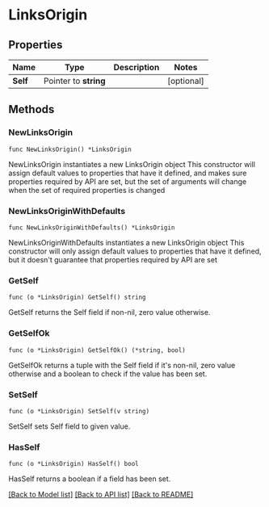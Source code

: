 # LinksOrigin

## Properties

Name | Type | Description | Notes
------------ | ------------- | ------------- | -------------
**Self** | Pointer to **string** |  | [optional] 

## Methods

### NewLinksOrigin

`func NewLinksOrigin() *LinksOrigin`

NewLinksOrigin instantiates a new LinksOrigin object
This constructor will assign default values to properties that have it defined,
and makes sure properties required by API are set, but the set of arguments
will change when the set of required properties is changed

### NewLinksOriginWithDefaults

`func NewLinksOriginWithDefaults() *LinksOrigin`

NewLinksOriginWithDefaults instantiates a new LinksOrigin object
This constructor will only assign default values to properties that have it defined,
but it doesn't guarantee that properties required by API are set

### GetSelf

`func (o *LinksOrigin) GetSelf() string`

GetSelf returns the Self field if non-nil, zero value otherwise.

### GetSelfOk

`func (o *LinksOrigin) GetSelfOk() (*string, bool)`

GetSelfOk returns a tuple with the Self field if it's non-nil, zero value otherwise
and a boolean to check if the value has been set.

### SetSelf

`func (o *LinksOrigin) SetSelf(v string)`

SetSelf sets Self field to given value.

### HasSelf

`func (o *LinksOrigin) HasSelf() bool`

HasSelf returns a boolean if a field has been set.


[[Back to Model list]](../README.md#documentation-for-models) [[Back to API list]](../README.md#documentation-for-api-endpoints) [[Back to README]](../README.md)


